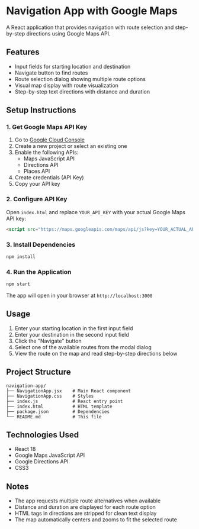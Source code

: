 # Navigation App with Google Maps

A React application that provides navigation with route selection and step-by-step directions using Google Maps API.

## Features

- Input fields for starting location and destination
- Navigate button to find routes
- Route selection dialog showing multiple route options
- Visual map display with route visualization
- Step-by-step text directions with distance and duration

## Setup Instructions

### 1. Get Google Maps API Key

1. Go to [Google Cloud Console](https://console.cloud.google.com/)
2. Create a new project or select an existing one
3. Enable the following APIs:
   - Maps JavaScript API
   - Directions API
   - Places API
4. Create credentials (API Key)
5. Copy your API key

### 2. Configure API Key

Open `index.html` and replace `YOUR_API_KEY` with your actual Google Maps API key:

```html
<script src="https://maps.googleapis.com/maps/api/js?key=YOUR_ACTUAL_API_KEY&libraries=places"></script>
```

### 3. Install Dependencies

```bash
npm install
```

### 4. Run the Application

```bash
npm start
```

The app will open in your browser at `http://localhost:3000`

## Usage

1. Enter your starting location in the first input field
2. Enter your destination in the second input field
3. Click the "Navigate" button
4. Select one of the available routes from the modal dialog
5. View the route on the map and read step-by-step directions below

## Project Structure

```
navigation-app/
├── NavigationApp.jsx    # Main React component
├── NavigationApp.css    # Styles
├── index.js             # React entry point
├── index.html           # HTML template
├── package.json         # Dependencies
└── README.md            # This file
```

## Technologies Used

- React 18
- Google Maps JavaScript API
- Google Directions API
- CSS3

## Notes

- The app requests multiple route alternatives when available
- Distance and duration are displayed for each route option
- HTML tags in directions are stripped for clean text display
- The map automatically centers and zooms to fit the selected route
